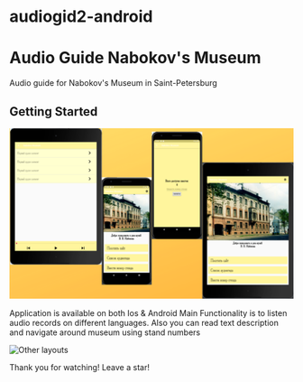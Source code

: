 # audiogid2-android


# Audio Guide Nabokov's Museum
Audio guide for Nabokov's Museum in Saint-Petersburg

## Getting Started

![Main page](1.png)

Application is available on both Ios & Android
Main Functionality is to listen audio records on different languages.
Also you can read text description and navigate around museum using stand numbers

![Other layouts](2.png)

Thank you for watching! Leave a star!
